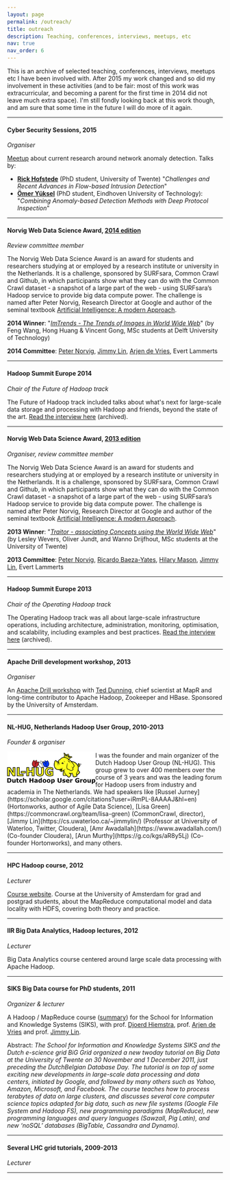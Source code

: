 ```yaml
---
layout: page
permalink: /outreach/
title: outreach
description: Teaching, conferences, interviews, meetups, etc
nav: true
nav_order: 6
---
```


This is an archive of selected teaching, conferences, interviews, meetups etc I have been involved with. After 2015 my work changed and so did my involvement in these activities (and to be fair: most of this work was extracurricular, and becoming a parent for the first time in 2014 did not leave much extra space). I'm still fondly looking back at this work though, and am sure that some time in the future I will do more of it again.

------

#### <i class="fa-solid fa-hashtag"></i> Cyber Security Sessions, 2015
_Organiser_

[Meetup](https://www.eventbrite.com/e/cyber-security-sessions-tickets-15298557397) about current research around network anomaly detection. Talks by:
- **[Rick Hofstede](https://www.linkedin.com/in/rhofstede/)** (PhD student, University of Twente) "_Challenges and Recent Advances in Flow-based Intrusion Detection_"
- **[Ömer Yüksel](https://www.linkedin.com/in/omersyuksel/)** (PhD student, Eindhoven University of Technology): "_Combining Anomaly-based Detection Methods with Deep Protocol Inspection_"

------

#### <i class="fa-solid fa-hashtag"></i> Norvig Web Data Science Award, [2014 edition](https://norvigaward.github.io/learnmore.html)
_Review committee member_

The Norvig Web Data Science Award is an award for students and researchers studying at or employed by a research institute or university in the Netherlands. It is a challenge, sponsored by SURFsara, Common Crawl and Github, in which participants show what they can do with the Common Crawl dataset - a snapshot of a large part of the web - using SURFsara’s Hadoop service to provide big data compute power. The challenge is named after Peter Norvig, Research Director at Google and author of the seminal textbook [Artificial Intelligence: A modern Approach](http://www.cs.berkeley.edu/~russell/aima.html).

**2014 Winner**: "_[ImTrends - The Trends of Images in World Wide Web](https://github.com/norvigaward/naward07/wiki)_" (by Feng Wang, Hong Huang & Vincent Gong, MSc students at Delft University of Technology)

**2014 Committee**: [Peter Norvig](https://www.norvig.com/), [Jimmy Lin](https://cs.uwaterloo.ca/~jimmylin/), [Arjen de Vries](https://www.ru.nl/personen/vries-a-de), Evert Lammerts

------

#### <i class="fa-solid fa-hashtag"></i> Hadoop Summit Europe 2014
_Chair of the Future of Hadoop track_

The Future of Hadoop track included talks about what's next for large-scale data storage and processing with Hadoop and friends, beyond the state of the art. [Read the interview here](https://web.archive.org/web/20140823135750/http://hadoopsummit.org/amsterdam-blog/track-chair-interview-evert-lammerts/) (archived).

------

#### <i class="fa-solid fa-hashtag"></i> Norvig Web Data Science Award, [2013 edition](https://norvigaward.github.io/2012/learnmore.html)
_Organiser, review committee member_

The Norvig Web Data Science Award is an award for students and researchers studying at or employed by a research institute or university in the Netherlands. It is a challenge, sponsored by SURFsara, Common Crawl and Github, in which participants show what they can do with the Common Crawl dataset - a snapshot of a large part of the web - using SURFsara’s Hadoop service to provide big data compute power. The challenge is named after Peter Norvig, Research Director at Google and author of the seminal textbook [Artificial Intelligence: A modern Approach](http://www.cs.berkeley.edu/~russell/aima.html).

**2013 Winner**: "_[Traitor - associating Concepts using the World Wide Web](https://github.com/norvigaward/2012-naward13/wiki)_" (by Lesley Wevers, Oliver Jundt, and Wanno Drijfhout, MSc students at the University of Twente)

**2013 Committee**: [Peter Norvig](https://www.norvig.com/), [Ricardo Baeza-Yates](https://users.dcc.uchile.cl/~rbaeza/), [Hilary Mason](https://hilarymason.com/), [Jimmy Lin](https://cs.uwaterloo.ca/~jimmylin/), Evert Lammerts

------

#### <i class="fa-solid fa-hashtag"></i> Hadoop Summit Europe 2013
_Chair of the Operating Hadoop track_

The Operating Hadoop track was all about large-scale infrastructure operations, including architecture, administration, monitoring, optimisation, and scalability, including examples and best practices. [Read the interview here](https://web.archive.org/web/20130219014452/http://hadoopsummit.org/amsterdam-blog/meet-the-track-chairs-evert-lammerts-of-the-operating-hadoop-track/) (archived).

------

#### <i class="fa-solid fa-hashtag"></i> Apache Drill development workshop, 2013
_Organiser_

An [Apache Drill workshop](https://web.archive.org/web/20150819141536/http://www.eventbrite.com/e/apache-drill-development-workshop-by-ted-dunning-registration-5555424424) with [Ted Dunning](https://scholar.google.com/citations?hl=en&user=t-pYfwUAAAAJ&view_op=list_works&sortby=pubdate), chief scientist at MapR and long-time contributor to Apache Hadoop, Zookeeper and HBase. Sponsored by the University of Amsterdam.

------

#### <i class="fa-solid fa-hashtag"></i> NL-HUG, Netherlands Hadoop User Group, 2010-2013
_Founder & organiser_

<img align="left" src="/assets/img/nl-hug.png" />
I was the founder and main organizer of the Dutch Hadoop User Group (NL-HUG). This group grew to over 400 members over the course of 3 years and was the leading forum for Hadoop users from industry and academia in The Netherlands. We had speakers like [Russel Jurney](https://scholar.google.com/citations?user=iRmPL-8AAAAJ&hl=en) (Hortonworks, author of Agile Data Science), [Lisa Green](https://commoncrawl.org/team/lisa-green) (CommonCrawl, director), [Jimmy Lin](https://cs.uwaterloo.ca/~jimmylin/) (Professor at University of Waterloo, Twitter, Cloudera), [Amr Awadallah](https://www.awadallah.com/) (Co-founder Cloudera), [Arun Murthy](https://g.co/kgs/aR8y5Lj) (Co-founder Hortonworks), and many others.

------

#### <i class="fa-solid fa-hashtag"></i> HPC Hadoop course, 2012
_Lecturer_

[Course website](https://hpc.uva.nl/). Course at the University of Amsterdam for grad and postgrad students, about the MapReduce computational model and data locality with HDFS, covering both theory and practice.

------

#### <i class="fa-solid fa-hashtag"></i> IIR Big Data Analytics, Hadoop lectures, 2012
_Lecturer_

Big Data Analytics course centered around large scale data processing with Apache Hadoop.

------

#### <i class="fa-solid fa-hashtag"></i> SIKS Big Data course for PhD students, 2011
_Organizer & lecturer_

A Hadoop / MapReduce course ([summary](https://repository.ubn.ru.nl/bitstream/handle/2066/227275/227275.pdf?sequence=1)) for the School for Information and Knowledge Systems (SIKS), with prof. [Djoerd Hiemstra](https://www.ru.nl/personen/hiemstra-d), prof. [Arjen de Vries](https://www.ru.nl/personen/vries-a-de) and prof. [Jimmy Lin](https://cs.uwaterloo.ca/~jimmylin/).

Abstract: _The School for Information and Knowledge Systems SIKS and the Dutch e-science grid BiG Grid organized a new twoday tutorial on Big Data at the University of Twente on 30 November and 1 December 2011, just preceding the DutchBelgian Database Day. The tutorial is on top of some exciting new developments in large-scale data processing and data centers, initiated by Google, and followed by many others such as Yahoo, Amazon, Microsoft, and Facebook. The course teaches how to process terabytes of data on large clusters, and discusses several core computer science topics adapted for big data, such as new file systems (Google File System and Hadoop FS), new programming paradigms (MapReduce), new programming languages and query languages (Sawzall, Pig Latin), and new ‘noSQL’ databases (BigTable, Cassandra and Dynamo)._

------

#### <i class="fa-solid fa-hashtag"></i> Several LHC grid tutorials, 2009-2013
_Lecturer_

-----